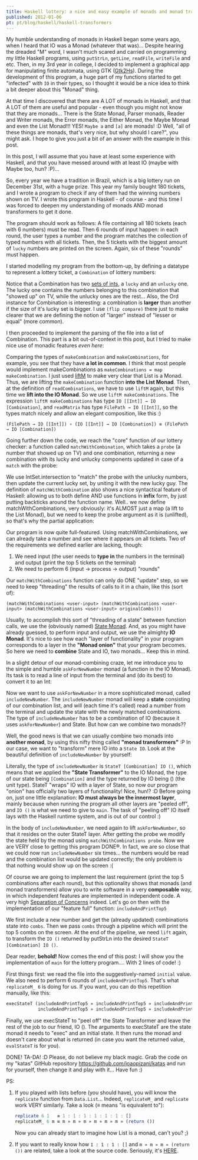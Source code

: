 ```yaml
---
title: Haskell lottery: a nice and easy example of monads and monad transformers
published: 2012-01-06
pt: pt/blog/haskell/haskell-transformers
---
```


My humble understanding of monads in Haskell began some years ago, when I heard that IO was a Monad (whatever that was)...
Despite hearing the dreaded "M" word, I wasn't much scared and carried on programming my little Haskell programs,
using `putStrLn`, `getLine`, `readFile`, `writeFile` and etc.
Then, in my 3rd year in college, I decided to implement a graphical app for manipulating finite automata, using GTK ([Gtk2Hs][1]).
During the development of this program, a huge part of my functions started to get "infected" with `IO` in their types,
so I thought it would be a nice idea to think a bit deeper about this "Monad" thing.

At that time I discovered that there are A LOT of monads in Haskell,
and that A LOT of them are useful and popular - even though you might not know that they are monads...
There is the State Monad, Parser monads, Reader and Writer monads, the Error monads, the Either Monad, the Maybe Monad and even the List Monad!!!
YES! `Maybe a` and `[a]` are monads! :D
Well, "all of these things are monads, that's very nice, but why should I care?", you might ask.
I hope to give you just a bit of an answer with the example in this post.

<!--more-->

In this post, I will assume that you have at least some experience with Haskell,
and that you have messed around with at least IO (maybe with Maybe too, hun? :P)...

So, every year we have a tradition in Brazil, which is a big lottery run on December 31st, with a huge prize.
This year my family bought 180 tickets, and I wrote a program to check if any of them had the winning numbers shown on TV.
I wrote this program in Haskell - of course - and this time I was forced to deepen my understanding of monads AND monad transformers to get it done.

The program should work as follows: A file containing all 180 tickets (each with 6 numbers) must be read.
Then 6 rounds of input happen: in each round, the user types a number and the program matches the collection of typed numbers with all tickets.
Then, the 5 tickets with the biggest amount of `lucky` numbers are printed on the screen.
Again, six of these "rounds" must happen.

I started modelling my program from the bottom-up, by defining a datatype to represent a lottery ticket, a `Combination` of lottery numbers:

<script src="http://gist-it.appspot.com/github/joaopizani/katas/blob/blog-05-2012/HaskellLottery/Main.hs?footer=0&slice=9:20"></script>

Notice that a Combination has two [sets of ints][2], a `lucky` and an `unlucky` one.
The lucky one contains the numbers belonging to this combination that "showed up" on TV, while the unlucky ones are the rest...
Also, the Ord instance for Combination is interesting: a combination is **larger** than another if the size of it's lucky set is bigger.
I use `(flip compare)` there just to make clearer that we are defining the notion of "larger" instead of "lesser or equal" (more common).

I then proceeded to implement the parsing of the file into a list of Combination.
This part is a bit out-of-context in this post, but I tried to make nice use of monadic features _even here_:

<script src="http://gist-it.appspot.com/github/joaopizani/katas/blob/blog-05-2012/HaskellLottery/Main.hs?footer=0&slice=22:34"></script>

Comparing the types of `makeCombination` and `makeCombinations`, for example, you see that they have **a lot in common**.
I think that most people would implement makeCombinations as `makeCombinations = map makeCombination`.
I just used [liftM][3] to make very clear that List is a Monad.
Thus, we are lifting the `makeCombination` function **into the List Monad**.
Then, at the definition of `readCombinations`, we have to use `liftM` again, but this time we **lift into the IO Monad**.
So we use `liftM makeCombinations`. The expression `liftM makeCombinations` has type `IO [[Int]] → IO [Combination]`,
and `readMatrix` has type `FilePath → IO [[Int]]`, so the types match nicely and allow an elegant composition, like this :)

    (FilePath → IO [[Int]]) ∘ (IO [[Int]] → IO [Combination]) ≡ (FilePath → IO [Combination])

Going further down the code, we reach the "core" function of our lottery checker:
a function called `matchWithCombination`, which takes a `probe` (a number that showed up on TV) and one combination,
returning a new combination with its lucky and unlucky components updated in case of a `match` with the probe:

<script src="http://gist-it.appspot.com/github/joaopizani/katas/blob/blog-05-2012/HaskellLottery/Main.hs?footer=0&slice=36:40"></script>

We use IntSet.intersection to "match" the probe with the unlucky numbers, then update the current lucky set, by uniting it with the new lucky guy.
The definition of `matchWithCombination` also shows a nice syntactical feature of Haskell:
allowing us to both define AND use functions in **infix** form, by just putting backticks around the function name.
Well.. we now define matchWithCombinations, very obviously: it's ALMOST just a map (a lift to the List Monad),
but we need to keep the probe argument as it is (unlifted), so that's why the partial application:

<script src="http://gist-it.appspot.com/github/joaopizani/katas/blob/blog-05-2012/HaskellLottery/Main.hs?footer=0&slice=41:43"></script>

Our program is now quite full-featured.
Using matchWithCombinations, we can already take a number and see where it appears on all tickets.
Two of the requirements we defined earlier are lacking, though:

  1. We need input (the user needs to **type in** the numbers in the terminal) and output (print the top 5 tickets on the terminal)
  2. We need to perform 6 (input → process → output) "rounds"

Our `matchWithCombinations` function can only do ONE "update" step,
so we need to keep "threading" the results of calls to it in a chain, like this (sort of):

    (matchWithCombinations <user-input> (matchWithCombinations <user-input> (matchWithCombinations <user-input> originalCombs)))

Usually, to accomplish this sort of "threading of a state" between function calls, we use the (obviously named) [State Monad][4].
And, as you might have already guessed, to perform input and output, we use the almighty **IO Monad**.
It's nice to see how each "layer of functionality" in your program corresponds to a layer in the **"Monad onion"** that your program becomes.
So here we need to **combine** State and IO, two monads... Keep this in mind.

In a slight detour of our monad-combining craze, let me introduce you to the simple and humble `askForNewNumber` monad (a function in the IO Monad).
Its task is to read a line of input from the terminal and (do its best) to convert it to an Int:

<script src="http://gist-it.appspot.com/github/joaopizani/katas/blob/blog-05-2012/HaskellLottery/Main.hs?footer=0&slice=45:47"></script>

Now we want to use `askForNewNumber` in a more sophisticated monad, called `includeNewNumber`.
The `includeNewNumber` monad will keep a **state** consisting of our combination list,
and will (each time it's called) read a number from the terminal and update the state with the newly matched combinations.
The type of `includeNewNumber` has to be a combination of IO (because it uses `askForNewNumber`) and State. But how can we combine two monads??

Well, the good news is that we can usually combine two monads into **another monad**, by using this nifty thing called **"monad transformers"** :P
In our case, we want to "transform" mere IO into a `State IO`.
Look at the beautiful definition of `includeNewNumber` by yourself:

<script src="http://gist-it.appspot.com/github/joaopizani/katas/blob/blog-05-2012/HaskellLottery/Main.hs?footer=0&slice=48:53"></script>

Literally, the type of `includeNewNumber` is `StateT [Combination] IO ()`, which means that we applied the **"State Transformer"** to the IO Monad,
the type of our state being `[Combination]` and the type returned by IO being () (the unit type).
StateT "wraps" IO with a layer of State, so now our program "onion" has officially two layers of functionality!
Nice, hun!? :D Before going on, just one little explanation: **IO must always be the innermost layer**,
mainly because when running the program all other layers are "peeled off", and `IO ()` is what we need to give to `main`.
The task of "peeling off" IO itself lays with the Haskell runtime system, and is out of our control :)

In the body of `includeNewNumber`, we need again to lift `askForNewNumber`, so that it resides on the outer StateT layer.
After getting the probe we modify the state held by the monad using `matchWithCombinations probe`.
Now we are VERY close to getting this program DONE®. In fact, we are so close that we could now run `includeNewNumber` six times...
the numbers would be read and the combination list would be updated correctly; the only problem is that nothing would show up on the screen :(

Of course we are going to implement the last requirement (print the top 5 combinations after each round), but this optionality shows that monads
(and monad transformers) allow you to write software in a very **composable** way, in which independent features are implemented in independent code.
A very high [Separation of Concerns][5] indeed.
Let's go on then with the implementation of our "feature full" function: `includeAndPrintTop5`

<script src="http://gist-it.appspot.com/github/joaopizani/katas/blob/blog-05-2012/HaskellLottery/Main.hs?footer=0&slice=54:58"></script>

We first include a new number and get the (already updated) combinations state into `combs`.
Then we pass `combs` through a pipeline which will print the top 5 combs on the screen.
At the end of the pipeline, we need `lift` again, to transform the `IO ()` returned by putStrLn into the desired `StateT [Combination] IO ()`.

Dear reader, **behold!** Now comes the end of this post:
I will show you the implementation of `main` for the lottery program....
With 2 lines of code! :)

<script src="http://gist-it.appspot.com/github/joaopizani/katas/blob/blog-05-2012/HaskellLottery/Main.hs?footer=0&slice=60:63"></script>

First things first: we read the file into the suggestively-named `initial` value.
We also need to perform 6 rounds of `includeAndPrintTop5`. That's what `replicateM_ 6` is doing for us.
If you want, you can do this repetition manually, like this:

```haskell
execStateT (includeAndPrintTop5 » includeAndPrintTop5 » includeAndPrintTop5 »
            includeAndPrintTop5 » includeAndPrintTop5 » includeAndPrintTop5 » return ()) initial
```

Finally, we use execStateT to "peel off" the State Transformer and leave the rest of the job to our friend, IO ().
The arguments to execStateT are the state monad it needs to "exec" and an initial state.
It then runs the monad and doesn't care about what is returned (in case you want the returned value, `evalStateT` is for you).

DONE! TA-DA! :D
Please, do not believe my black magic.
Grab the code on my "katas" GitHub repository <https://github.com/joaopizani/katas> and run for yourself, then change it and play with it...
Have fun :)

PS:

1. If you played with lists before (you should have), you will know the `replicate` function from `Data.List`...
   Indeed, `replicateM_` and `replicate` work VERY similarly. Take a look (≡ means "is equivalent to"):

    ```haskell
    replicate 6 1   ≡ 1 : 1 : 1 : 1 : 1 : 1 : []
    replicateM_ 6 m ≡ m » m » m » m » m » m » (return ())
    ```

   Now you can already start to imagine how List is a monad, can't you? ;)

2. If you want to really know how `1 : 1 : 1 : []` and `m » m » m » (return ())` are related, take a look at the source code.
   Seriously, it's [HERE][6].


[1]: <http://projects.haskell.org/gtk2hs/>
[2]: <http://hackage.haskell.org/packages/archive/containers/0.4.2.0/doc/html/Data-IntSet.html>
[3]: <http://hackage.haskell.org/package/base-4.7.0.2/docs/Control-Monad.html>
[4]: <http://www.haskell.org/haskellwiki/State_Monad>
[5]: <http://en.wikipedia.org/wiki/Separation_of_concerns>
[6]: <http://hackage.haskell.org/package/base-4.7.0.2/docs/Control-Monad.html#sequence_>
